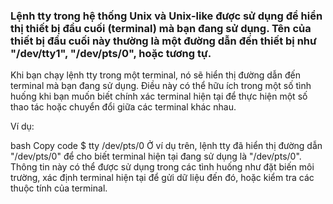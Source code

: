 ### Lệnh tty trong hệ thống Unix và Unix-like được sử dụng để hiển thị thiết bị đầu cuối (terminal) mà bạn đang sử dụng. Tên của thiết bị đầu cuối này thường là một đường dẫn đến thiết bị như "/dev/tty1", "/dev/pts/0", hoặc tương tự.

Khi bạn chạy lệnh tty trong một terminal, nó sẽ hiển thị đường dẫn đến terminal mà bạn đang sử dụng. Điều này có thể hữu ích trong một số tình huống khi bạn muốn biết chính xác terminal hiện tại để thực hiện một số thao tác hoặc chuyển đổi giữa các terminal khác nhau.

Ví dụ:

bash
Copy code
$ tty
/dev/pts/0
Ở ví dụ trên, lệnh tty đã hiển thị đường dẫn "/dev/pts/0" để cho biết terminal hiện tại đang sử dụng là "/dev/pts/0". Thông tin này có thể được sử dụng trong các tình huống như đặt biến môi trường, xác định terminal hiện tại để gửi dữ liệu đến đó, hoặc kiểm tra các thuộc tính của terminal.
